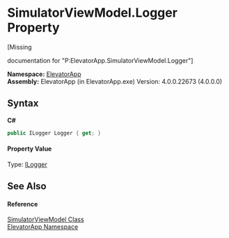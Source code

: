 # SimulatorViewModel.Logger Property 
 

\[Missing <summary> documentation for "P:ElevatorApp.SimulatorViewModel.Logger"\]

**Namespace:**&nbsp;<a href="N_ElevatorApp">ElevatorApp</a><br />**Assembly:**&nbsp;ElevatorApp (in ElevatorApp.exe) Version: 4.0.0.22673 (4.0.0.0)

## Syntax

**C#**<br />
``` C#
public ILogger Logger { get; }
```


#### Property Value
Type: <a href="T_ElevatorApp_Util_ILogger">ILogger</a>

## See Also


#### Reference
<a href="T_ElevatorApp_SimulatorViewModel">SimulatorViewModel Class</a><br /><a href="N_ElevatorApp">ElevatorApp Namespace</a><br />